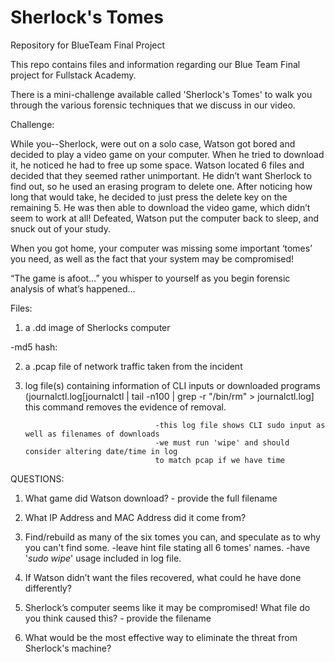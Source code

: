# Sherlock's Tomes
Repository for BlueTeam Final Project


This repo contains files and information regarding our Blue Team Final project for Fullstack Academy.

There is a mini-challenge available called 'Sherlock's Tomes' to walk you through the various forensic techniques that we discuss in our video.


Challenge:

While you--Sherlock, were out on a solo case, Watson got bored and decided to play a video game on your computer. When he tried to download it, he noticed he had to free up some space. Watson located 6 files and decided that they seemed rather unimportant. He didn’t want Sherlock to find out, so he used an erasing program to delete one. After noticing how long that would take, he decided to just press the delete key on the remaining 5. He was then able to download the video game, which didn’t seem to work at all! Defeated, Watson put the computer back to sleep, and snuck out of your study.

When you got home, your computer was missing some important ‘tomes’ you need, as well as the fact that your system may be compromised!

“The game is afoot…” you whisper to yourself as you begin forensic analysis of what’s happened…

Files:
1. a .dd image of Sherlocks computer

  -md5 hash:

2. a .pcap file of network traffic taken from the incident

3. log file(s) containing information of CLI inputs or downloaded programs (journalctl.log[journalctl | tail -n100 | grep -r "/bin/rm" > journalctl.log] this command removes the evidence of removal.


									-this log file shows CLI sudo input as well as filenames of downloads
									-we must run 'wipe' and should consider altering date/time in log
									to match pcap if we have time




QUESTIONS:
1. What game did Watson download? - provide the full filename 

2. What IP Address and MAC Address did it come from?

3. Find/rebuild as many of the six tomes you can, and speculate as to why you can't find some.
	-leave hint file stating all 6 tomes' names.
	-have '_sudo wipe_' usage included in log file.

4. If Watson didn’t want the files recovered, what could he have done differently?

5. Sherlock’s computer seems like it may be compromised! What file do you think caused this? - provide the filename

6. What would be the most effective way to eliminate the threat from Sherlock's machine?

